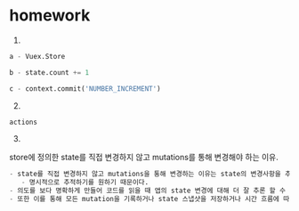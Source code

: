 # homework

1.

```python
a - Vuex.Store

b - state.count += 1

c - context.commit('NUMBER_INCREMENT')
```





2.

```python
actions
```





3.

store에 정의한 state를 직접 변경하지 않고 mutations를 통해 변경해야 하는 이유.

```python
- state를 직접 변경하지 않고 mutations을 통해 변경하는 이유는 state의 변경사항을 추적하기 위해
   - 명시적으로 추적하기를 원하기 때문이다.
- 의도를 보다 명확하게 만들어 코드를 읽을 때 앱의 state 변경에 대해 더 잘 추론 할 수 있음
- 또한 이를 통해 모든 mutation을 기록하거나 state 스냅샷을 저장하거나 시간 흐름에 따라 디버깅을 할 수     있는 도구를 구현 할 수 있다.
```











